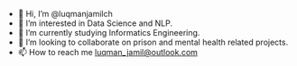 - 👋 Hi, I’m @luqmanjamilch
- 👀 I’m interested in Data Science and NLP.
- 🌱 I’m currently studying Informatics Engineering.
- 💞️ I’m looking to collaborate on prison and mental health related projects.
- 📫 How to reach me luqman_jamil@outlook.com

<!---
luqmanjamilch/luqmanjamilch is a ✨ special ✨ repository because its `README.md` (this file) appears on your GitHub profile.
You can click the Preview link to take a look at your changes.
--->

